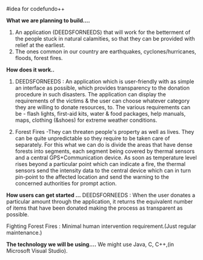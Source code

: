 #idea for codefundo++

**What we are planning to build....**
1. An application (DEEDSFORNEEDS) that will work for the betterment of the people stuck in natural calamities, so that they can be provided with relief at the earliest.
2. The ones common in our country are earthquakes, cyclones/hurricanes, floods, forest fires.



**How does it work..**
1. DEEDSFORNEEDS : An application which is user-friendly with as simple an interface as possible, which provides transparency to the donation procedure in such disasters. 
The application can display the requirements of the victims & the user can choose whatever category they are willing to donate resources, to. The various requirements can be - flash lights, first-aid kits, water & food packages, help manuals, maps, clothing (&shoes) for extreme weather conditions.

2. Forest Fires -They can threaten people's property as well as lives. They can be quite unpredictable so they require to be taken care of separately. For this what we can do is divide the areas that have dense forests into segments, each segment being covered by thermal sensors and a central GPS+Communication device. As soon as temperature level rises beyond a particular point which can indicate a fire, the thermal sensors send the intensity data to the central device which can in turn pin-point to the affected location and send the warning to the concerned authorities for prompt action.

**How users can get started ...**
DEEDSFORNEEDS : When the user donates a particular amount through the application, it returns the equivalent number of items that have been donated making the process as transparent as possible. 

Fighting Forest Fires : Minimal human intervention requirement.(Just regular maintenance.)

**The technology we will be using....**
We might use Java, C, C++,(in Microsoft Visual Studio). 

